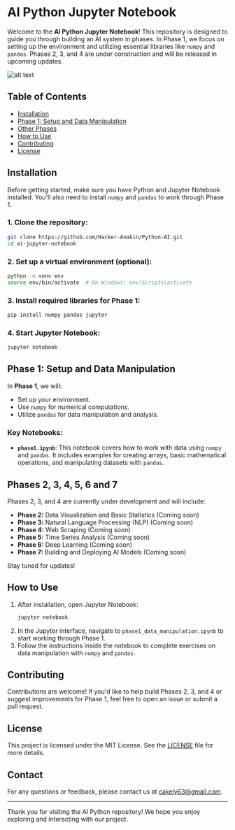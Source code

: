 # AI Python Jupyter Notebook

Welcome to the **AI Python Jupyter Notebook**! This repository is designed to guide you through building an AI system in phases. In Phase 1, we focus on setting up the environment and utilizing essential libraries like `numpy` and `pandas`. Phases 2, 3, and 4 are under construction and will be released in upcoming updates.

![alt text](https://www.damcogroup.com/wp-content/uploads/2023/12/python-for-ai-and-ml.jpg)

## Table of Contents

- [Installation](#installation)
- [Phase 1: Setup and Data Manipulation](#phase-1-setup-and-data-manipulation)
- [Other Phases](#Phases-2,-3,-4,-5,-6-and-7)
- [How to Use](#how-to-use)
- [Contributing](#contributing)
- [License](#license)

## Installation

Before getting started, make sure you have Python and Jupyter Notebook installed. You'll also need to install `numpy` and `pandas` to work through Phase 1.

### 1. Clone the repository:
```bash
git clone https://github.com/Hacker-Anakin/Python-AI.git
cd ai-jupyter-notebook
```

### 2. Set up a virtual environment (optional):
```bash
python -m venv env
source env/bin/activate  # On Windows: env\Scripts\activate
```

### 3. Install required libraries for Phase 1:
```bash
pip install numpy pandas jupyter
```

### 4. Start Jupyter Notebook:
```bash
jupyter notebook
```

## Phase 1: Setup and Data Manipulation

In **Phase 1**, we will:
- Set up your environment.
- Use `numpy` for numerical computations.
- Utilize `pandas` for data manipulation and analysis.

### Key Notebooks:
- **`phase1.ipynb`**: This notebook covers how to work with data using `numpy` and `pandas`. It includes examples for creating arrays, basic mathematical operations, and manipulating datasets with `pandas`.

## Phases 2, 3, 4, 5, 6 and 7

Phases 2, 3, and 4 are currently under development and will include:
- **Phase 2:** Data Visualization and Basic Statistics (Coming soon)
- **Phase 3:** Natural Language Processing (NLP) (Coming soon)
- **Phase 4:** Web Scraping (Coming soon)
- **Phase 5:** Time Series Analysis (Coming soon)
- **Phase 6:** Deep Learning (Coming soon)
- **Phase 7:** Building and Deploying AI Models (Coming soon)

Stay tuned for updates!

## How to Use

1. After installation, open Jupyter Notebook:
    ```bash
    jupyter notebook
    ```
2. In the Jupyter interface, navigate to `phase1_data_manipulation.ipynb` to start working through Phase 1.
3. Follow the instructions inside the notebook to complete exercises on data manipulation with `numpy` and `pandas`.

## Contributing

Contributions are welcome! If you'd like to help build Phases 2, 3, and 4 or suggest improvements for Phase 1, feel free to open an issue or submit a pull request.

## License

This project is licensed under the MIT License. See the [LICENSE](LICENSE) file for more details.

## Contact

For any questions or feedback, please contact us at [cakely63@gmail.com](mailto:cakely63@gmail.com).

---

Thank you for visiting the AI Python repository! We hope you enjoy exploring and interacting with our project.
